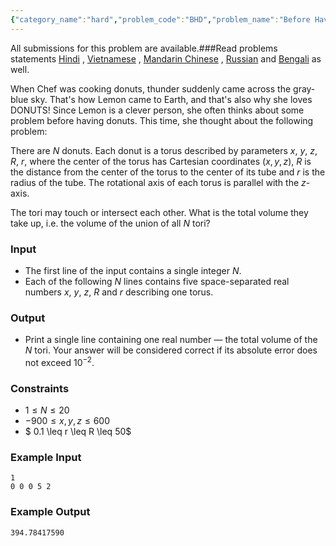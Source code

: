 ```yaml
---
{"category_name":"hard","problem_code":"BHD","problem_name":"Before Having Donuts","languages_supported":{"0":"C","1":"CPP14","2":"JAVA","3":"PYTH","4":"PYTH 3.6","5":"PYPY","6":"CS2","7":"PAS fpc","8":"PAS gpc","9":"RUBY","10":"PHP","11":"GO","12":"NODEJS","13":"HASK","14":"rust","15":"SCALA","16":"swift","17":"D","18":"PERL","19":"FORT","20":"WSPC","21":"ADA","22":"CAML","23":"ICK","24":"BF","25":"ASM","26":"CLPS","27":"PRLG","28":"ICON","29":"SCM qobi","30":"PIKE","31":"ST","32":"NICE","33":"LUA","34":"BASH","35":"NEM","36":"LISP sbcl","37":"LISP clisp","38":"SCM guile","39":"JS","40":"ERL","41":"TCL","42":"kotlin","43":"PERL6","44":"TEXT","45":"SCM chicken","46":"PYP3","47":"CLOJ","48":"COB","49":"FS"},"max_timelimit":4,"source_sizelimit":50000,"problem_author":"dolabmoon","problem_tester":null,"date_added":"24-07-2018","tags":{"0":"dolabmoon"},"time":{"view_start_date":1545075122,"submit_start_date":1545075122,"visible_start_date":1545075122,"end_date":1735669800},"is_direct_submittable":false,"layout":"problem"}
---
```

<span class="solution-visible-txt">All submissions for this problem are available.</span>###Read problems statements [Hindi](http://www.codechef.com/download/translated/DEC18/hindi/BHD.pdf) , [Vietnamese](http://www.codechef.com/download/translated/DEC18/vietnamese/BHD.pdf) , [Mandarin Chinese](http://www.codechef.com/download/translated/DEC18/mandarin/BHD.pdf) , [Russian](http://www.codechef.com/download/translated/DEC18/russian/BHD.pdf) and [Bengali](http://www.codechef.com/download/translated/DEC18/bengali/BHD.pdf) as well.


When Chef was cooking donuts, thunder suddenly came across the gray-blue sky. That's how Lemon came to Earth, and that's also why she loves DONUTS! Since Lemon is a clever person, she often thinks about some problem before having donuts. This time, she thought about the following problem:

There are $N$ donuts. Each donut is a torus described by parameters $x$, $y$, $z$, $R$, $r$, where the center of the torus has Cartesian coordinates $(x, y, z)$, $R$ is the distance from the center of the torus to the center of its tube and $r$ is the radius of the tube. The rotational axis of each torus is parallel with the $z$-axis.

The tori may touch or intersect each other. What is the total volume they take up, i.e. the volume of the union of all $N$ tori?

### Input
- The first line of the input contains a single integer $N$.
- Each of the following $N$ lines contains five space-separated real numbers $x$, $y$, $z$, $R$ and $r$ describing one torus.

### Output
- Print a single line containing one real number — the total volume of the $N$ tori. Your answer will be considered correct if its absolute error does not exceed $10^{-2}$.

### Constraints
- $1\leq N \le 20$
- $-900 \leq x, y, z \leq 600$
- $ 0.1 \leq r \leq R \leq 50$

### Example Input
```
1
0 0 0 5 2
```

### Example Output
```
394.78417590
```